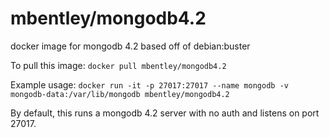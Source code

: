 mbentley/mongodb4.2
===================

docker image for mongodb 4.2
based off of debian:buster

To pull this image:
`docker pull mbentley/mongodb4.2`

Example usage:
`docker run -it -p 27017:27017 --name mongodb -v mongodb-data:/var/lib/mongodb mbentley/mongodb4.2`

By default, this runs a mongodb 4.2 server with no auth and listens on port 27017.
